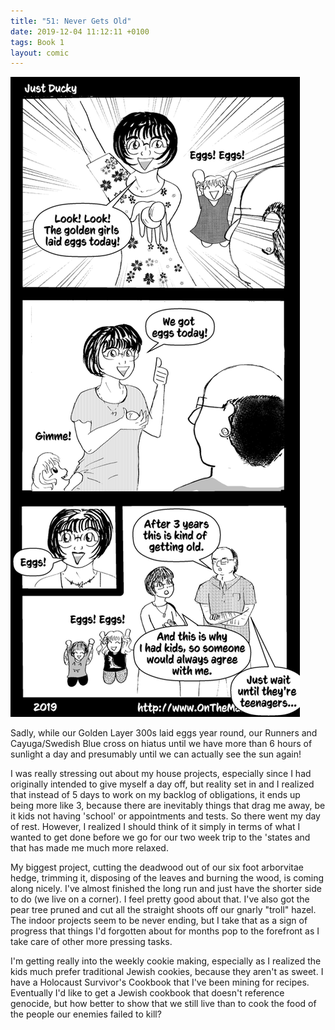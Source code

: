 ```yaml
---
title: "51: Never Gets Old"
date: 2019-12-04 11:12:11 +0100
tags: Book 1
layout: comic
---
```


![51: Never Gets Old](/comics/Book_1_-_051_Never_Gets_Old.png)

Sadly, while our Golden Layer 300s laid eggs year round, our Runners and Cayuga/Swedish Blue cross on hiatus until we have more than 6 hours of sunlight a day and presumably until we can actually see the sun again!

I was really stressing out about my house projects, especially since I had originally intended to give myself a day off, but reality set in and I realized that instead of 5 days to work on my backlog of obligations, it ends up being more like 3, because there are inevitably things that drag me away, be it kids not having 'school' or appointments and tests. So there went my day of rest. However, I realized I should think of it simply in terms of what I wanted to get done before we go for our two week trip to the 'states and that has made me much more relaxed. 

My biggest project, cutting the deadwood out of our six foot arborvitae hedge, trimming it, disposing of the leaves and burning the wood, is coming along nicely. I've almost finished the long run and just have the shorter side to do (we live on a corner). I feel pretty good about that. I've also got the pear tree pruned and cut all the straight shoots off our gnarly "troll" hazel. The indoor projects seem to be never ending, but I take that as a sign of progress that things I'd forgotten about for months pop to the forefront as I take care of other more pressing tasks.

I'm getting really into the weekly cookie making, especially as I realized the kids much prefer traditional Jewish cookies, because they aren't as sweet. I have a Holocaust Survivor's Cookbook that I've been mining for recipes. Eventually I'd like to get a Jewish cookbook that doesn't reference genocide, but how better to show that we still live than to cook the food of the people our enemies failed to kill?

